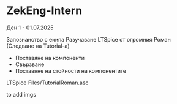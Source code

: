 # ZekEng-Intern

Ден 1 - 01.07.2025

Запознанство с екипа
Разучаване LTSpice от огромния Роман (Следване на Tutorial-a)

- Поставяне на компоненти
- Свързване
- Поставяне на стойности на компонентите

LTSpice Files/TutorialRoman.asc

to add imgs 
